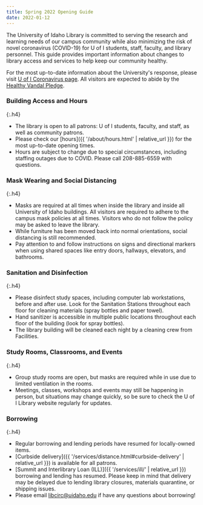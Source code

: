 ```yaml
---
title: Spring 2022 Opening Guide
date: 2022-01-12
---
```


The University of Idaho Library is committed to serving the research and learning needs of our campus community while also minimizing the risk of novel coronavirus (COVID-19) for U of I students, staff, faculty, and library personnel. 
This guide provides important information about changes to library access and services to help keep our community healthy.

For the most up-to-date information about the University's response, please visit [U of I Coronavirus page](https://www.uidaho.edu/vandal-health-clinic/coronavirus). 
All visitors are expected to abide by the [Healthy Vandal Pledge](https://www.uidaho.edu/vandal-health-clinic/coronavirus/healthy-vandal-pledge).

### Building Access and Hours 
{:.h4}

- The library is open to all patrons: U of I students, faculty, and staff, as well as community patrons.
- Please check our [hours]({{ '/about/hours.html' | relative_url }}) for the most up-to-date opening times.
- Hours are subject to change due to special circumstances, including staffing outages due to COVID. Please call 208-885-6559 with questions.

### Mask Wearing and Social Distancing
{:.h4}

- Masks are required at all times when inside the library and inside all University of Idaho buildings. All visitors are required to adhere to the campus mask policies at all times. Visitors who do not follow the policy may be asked to leave the library.
- While furniture has been moved back into normal orientations, social distancing is still recommended.
- Pay attention to and follow instructions on signs and directional markers when using shared spaces like entry doors, hallways, elevators, and bathrooms. 

### Sanitation and Disinfection
{:.h4}

- Please disinfect study spaces, including computer lab workstations, before and after use. Look for the Sanitation Stations throughout each floor for cleaning materials (spray bottles and paper towel).
- Hand sanitizer is accessible in multiple public locations throughout each floor of the building (look for spray bottles).
- The library building will be cleaned each night by a cleaning crew from Facilities.

### Study Rooms, Classrooms, and Events
{:.h4}

- Group study rooms are open, but masks are required while in use due to limited ventilation in the rooms.
- Meetings, classes, workshops and events may still be happening in person, but situations may change quickly, so be sure to check the U of I Library website regularly for updates.

### Borrowing
{:.h4}

- Regular borrowing and lending periods have resumed for locally-owned items.
- [Curbside delivery]({{ '/services/distance.html#curbside-delivery' | relative_url }}) is available for all patrons.
- [Summit and Interlibrary Loan (ILL)]({{ '/services/ill/' | relative_url }}) borrowing and lending has resumed. Please keep in mind that delivery may be delayed due to lending library closures, materials quarantine, or shipping issues. 
- Please email [libcirc@uidaho.edu](mailto:libcirc@uidaho.edu) if have any questions about borrowing! 
